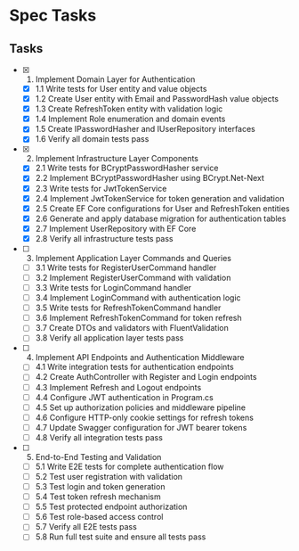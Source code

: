 # Spec Tasks

## Tasks

- [x] 1. Implement Domain Layer for Authentication
  - [x] 1.1 Write tests for User entity and value objects
  - [x] 1.2 Create User entity with Email and PasswordHash value objects
  - [x] 1.3 Create RefreshToken entity with validation logic
  - [x] 1.4 Implement Role enumeration and domain events
  - [x] 1.5 Create IPasswordHasher and IUserRepository interfaces
  - [x] 1.6 Verify all domain tests pass

- [x] 2. Implement Infrastructure Layer Components
  - [x] 2.1 Write tests for BCryptPasswordHasher service
  - [x] 2.2 Implement BCryptPasswordHasher using BCrypt.Net-Next
  - [x] 2.3 Write tests for JwtTokenService
  - [x] 2.4 Implement JwtTokenService for token generation and validation
  - [x] 2.5 Create EF Core configurations for User and RefreshToken entities
  - [x] 2.6 Generate and apply database migration for authentication tables
  - [x] 2.7 Implement UserRepository with EF Core
  - [x] 2.8 Verify all infrastructure tests pass

- [ ] 3. Implement Application Layer Commands and Queries
  - [ ] 3.1 Write tests for RegisterUserCommand handler
  - [ ] 3.2 Implement RegisterUserCommand with validation
  - [ ] 3.3 Write tests for LoginCommand handler
  - [ ] 3.4 Implement LoginCommand with authentication logic
  - [ ] 3.5 Write tests for RefreshTokenCommand handler
  - [ ] 3.6 Implement RefreshTokenCommand for token refresh
  - [ ] 3.7 Create DTOs and validators with FluentValidation
  - [ ] 3.8 Verify all application layer tests pass

- [ ] 4. Implement API Endpoints and Authentication Middleware
  - [ ] 4.1 Write integration tests for authentication endpoints
  - [ ] 4.2 Create AuthController with Register and Login endpoints
  - [ ] 4.3 Implement Refresh and Logout endpoints
  - [ ] 4.4 Configure JWT authentication in Program.cs
  - [ ] 4.5 Set up authorization policies and middleware pipeline
  - [ ] 4.6 Configure HTTP-only cookie settings for refresh tokens
  - [ ] 4.7 Update Swagger configuration for JWT bearer tokens
  - [ ] 4.8 Verify all integration tests pass

- [ ] 5. End-to-End Testing and Validation
  - [ ] 5.1 Write E2E tests for complete authentication flow
  - [ ] 5.2 Test user registration with validation
  - [ ] 5.3 Test login and token generation
  - [ ] 5.4 Test token refresh mechanism
  - [ ] 5.5 Test protected endpoint authorization
  - [ ] 5.6 Test role-based access control
  - [ ] 5.7 Verify all E2E tests pass
  - [ ] 5.8 Run full test suite and ensure all tests pass